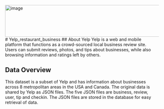 <img width="4680" height="105" alt="image" src="https://github.com/user-attachments/assets/11bcd950-3207-468f-acd5-8835b9041a52" />
# Yelp_restaurant_business
## About Yelp
  Yelp is a web and mobile platform that functions as a crowd-sourced local business review site. Users can submit reviews, photos, and tips about businesses, while also browsing information and ratings left by others.

## Data Overview
 This dataset is a subset of Yelp and has information about businesses across 8 metropolitan areas in the USA and Canada.
The original data is shared by Yelp as JSON files.
The five JSON files are business, review, user, tip and checkin.
The JSON files are stored in the database for easy retrieval of data.

